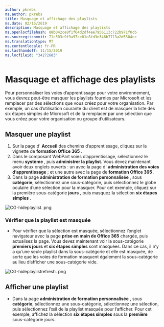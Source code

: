 ```yaml
---
author: pkrebs
ms.author: pkrebs
title: Masquage et affichage des playlists
ms.date: 02/15/2019
description: Masquage et affichage des playlists
ms.openlocfilehash: 88b042ce8f1f64d2df4ee7956113c722b971f0cb
ms.sourcegitcommit: 71c503c9f9a97ce01e8fd3e346b7713a2d5304ec
ms.translationtype: MT
ms.contentlocale: fr-FR
ms.lasthandoff: 11/15/2019
ms.locfileid: "34272683"
---
```

# <a name="hide-and-show-playlists"></a>Masquage et affichage des playlists

Pour personnaliser les voies d’apprentissage pour votre environnement, vous devrez peut-être masquer les playlists fournies par Microsoft et les remplacer par des sélections que vous créez pour votre organisation. Par exemple, un cas d’utilisation courante du client est de masquer la liste des six étapes simples de Microsoft et de la remplacer par une sélection que vous créez pour votre organisation ou groupe d’utilisateurs. 

## <a name="hide-a-playlist"></a>Masquer une playlist

1. Sur la page d' **Accueil** des chemins d’apprentissage, cliquez sur la vignette de **formation Office 365** .
2. Dans le composant WebPart voies d’apprentissage, sélectionnez le menu **système** , puis **administrer la playlist**. Vous devez maintenant avoir deux onglets ouverts : un avec la page d' **administration des voies d’apprentissage** ; et une autre avec la page de **formation Office 365** . 
3. Dans la page **administration de formation personnalisée** , sous **catégorie**, sélectionnez une sous-catégorie, puis sélectionnez le globe oculaire d’une sélection pour la masquer. Pour cet exemple, cliquez sur la première sous-catégorie **jours** , puis masquez la sélection **six étapes simples** .  

![CG-hideplaylist. png](media/cg-hideplaylist.png)

### <a name="verify-the-playlist-is-hidden"></a>Vérifier que la playlist est masquée
- Pour vérifier que la sélection est masquée, sélectionnez l’onglet navigateur avec la page **prise en main de Office 365** chargée, puis actualisez la page. Vous devez maintenant voir la sous-catégorie **premiers jours** et **six étapes simples** sont masquées. Dans ce cas, il n’y a qu’une seule playlist dans la sous-catégorie et elle est masquée, de sorte que les voies de formation masquent également la sous-catégorie au lieu d’afficher une sous-catégorie vide. 

![CG-hideplaylistrefresh. png](media/cg-hideplaylistrefresh.png)

## <a name="unhide-a-playlist"></a>Afficher une playlist

- Dans la page **administration de formation personnalisée** , sous **catégorie**, sélectionnez une sous-catégorie, sélectionnez une sélection, puis sélectionnez l’œil de la playlist masquée pour l’afficher. Pour cet exemple, affichez la sélection **six étapes simples** sous la **première** sous-catégorie jours.  

